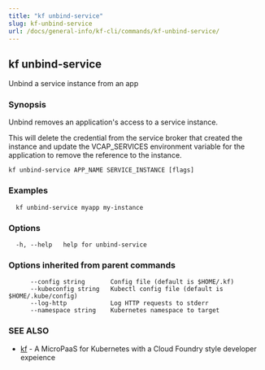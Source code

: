```yaml
---
title: "kf unbind-service"
slug: kf-unbind-service
url: /docs/general-info/kf-cli/commands/kf-unbind-service/
---
```

## kf unbind-service

Unbind a service instance from an app

### Synopsis

Unbind removes an application's access to a service instance.

 This will delete the credential from the service broker that created the instance and update the VCAP_SERVICES environment variable for the application to remove the reference to the instance.

```
kf unbind-service APP_NAME SERVICE_INSTANCE [flags]
```

### Examples

```
  kf unbind-service myapp my-instance
```

### Options

```
  -h, --help   help for unbind-service
```

### Options inherited from parent commands

```
      --config string       Config file (default is $HOME/.kf)
      --kubeconfig string   Kubectl config file (default is $HOME/.kube/config)
      --log-http            Log HTTP requests to stderr
      --namespace string    Kubernetes namespace to target
```

### SEE ALSO

* [kf](/docs/general-info/kf-cli/commands/kf/)	 - A MicroPaaS for Kubernetes with a Cloud Foundry style developer expeience

